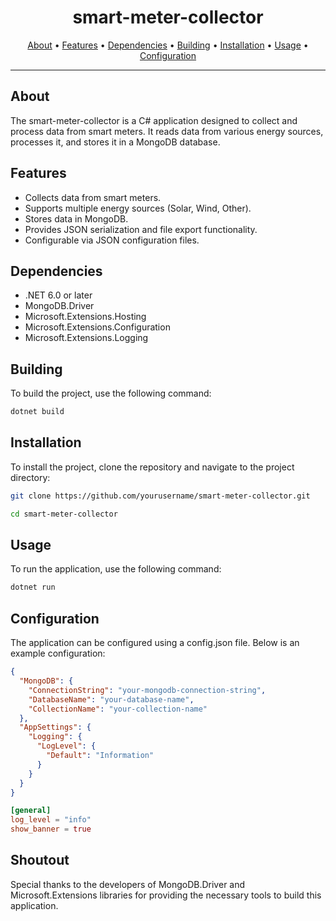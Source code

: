 <h1 align="center">smart-meter-collector</h1>

<p align="center">
  <a href="#about">About</a> •
  <a href="#features">Features</a> •
  <a href="#dependencies">Dependencies</a> •
  <a href="#building">Building</a> •
  <a href="#installation">Installation</a> •
  <a href="#usage">Usage</a> •
  <a href="#configuration">Configuration</a>
</p>

---

## About

The smart-meter-collector is a C# application designed to collect and process data from smart meters. It reads data from various energy sources, processes it, and stores it in a MongoDB database.

## Features

- Collects data from smart meters.
- Supports multiple energy sources (Solar, Wind, Other).
- Stores data in MongoDB.
- Provides JSON serialization and file export functionality.
- Configurable via JSON configuration files.

## Dependencies

- .NET 6.0 or later
- MongoDB.Driver
- Microsoft.Extensions.Hosting
- Microsoft.Extensions.Configuration
- Microsoft.Extensions.Logging

## Building


To build the project, use the following command:
```bash
dotnet build
```

## Installation

To install the project, clone the repository and navigate to the project directory:
```bash
git clone https://github.com/yourusername/smart-meter-collector.git
```
```bash
cd smart-meter-collector
```

## Usage

To run the application, use the following command:
```bash
dotnet run
```

## Configuration

The application can be configured using a config.json file. Below is an example configuration:
```JSON
{
  "MongoDB": {
    "ConnectionString": "your-mongodb-connection-string",
    "DatabaseName": "your-database-name",
    "CollectionName": "your-collection-name"
  },
  "AppSettings": {
    "Logging": {
      "LogLevel": {
        "Default": "Information"
      }
    }
  }
}
```

```toml
[general]
log_level = "info"
show_banner = true
```

## Shoutout

Special thanks to the developers of MongoDB.Driver and Microsoft.Extensions libraries for providing the necessary tools to build this application.
